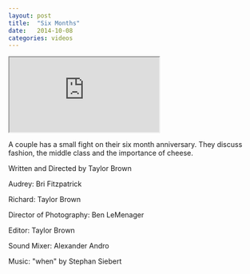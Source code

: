 ```yaml
---
layout: post
title:  "Six Months"
date:   2014-10-08
categories: videos
---
```


<div class="embed-responsive embed-responsive-16by9">
	<iframe class="embed-responsive-item" src="http://www.youtube.com/embed/kuTtJEP-CUQ?rel=0" allowfullscreen></iframe>
</div>

A couple has a small fight on their six month anniversary. They discuss fashion, the middle class and the importance of cheese.

Written and Directed by Taylor Brown

Audrey: Bri Fitzpatrick

Richard: Taylor Brown

Director of Photography: Ben LeMenager

Editor: Taylor Brown

Sound Mixer: Alexander Andro

Music: "when" by Stephan Siebert
